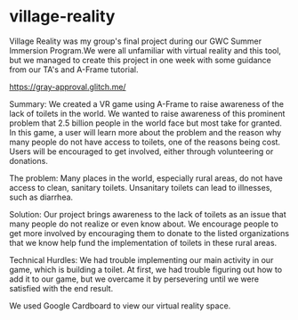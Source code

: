 # village-reality

Village Reality was my group's final project during our GWC Summer Immersion Program.We were all unfamiliar with virtual reality and this tool, but we managed to create this project in one week with some guidance from our TA's and A-Frame tutorial.

https://gray-approval.glitch.me/ 

Summary:
We created a VR game using A-Frame to raise awareness of the lack of toilets in the world. We wanted to raise awareness of this prominent problem that 2.5 billion people in the world face but most take for granted. In this game, a user will learn more about the problem and the reason why many people do not have access to toilets, one of the reasons being cost. Users will be encouraged to get involved, either through volunteering or donations.

The problem: 
Many places in the world, especially rural areas, do not have access to clean, sanitary toilets. Unsanitary toilets can lead to illnesses, such as diarrhea.

Solution: 
Our project brings awareness to the lack of toilets as an issue that many people do not realize or even know about. We encourage people to get more involved by encouraging them to donate to the listed organizations that we know help fund the implementation of toilets in these rural areas. 

Technical Hurdles: 
We had trouble implementing our main activity in our game, which is building a toilet. At first, we had trouble figuring out how to add it to our game, but we overcame it by persevering until we were satisfied with the end result.

We used Google Cardboard to view our virtual reality space.  
